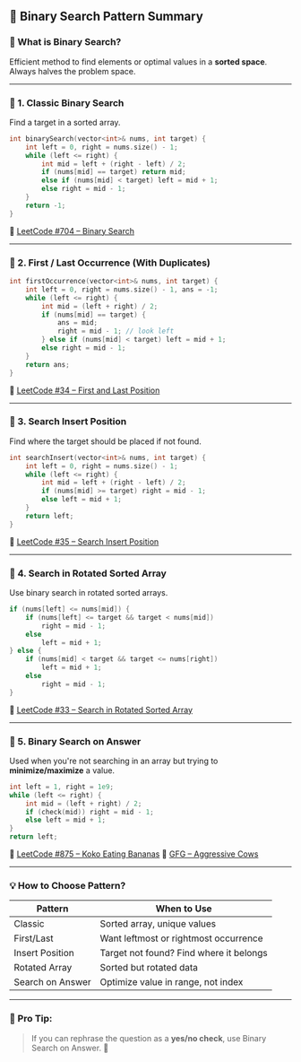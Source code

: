 ## 🧭 Binary Search Pattern Summary

### 🧠 What is Binary Search?

Efficient method to find elements or optimal values in a **sorted space**. Always halves the problem space.

---

### 🧩 1. Classic Binary Search

Find a target in a sorted array.

```cpp
int binarySearch(vector<int>& nums, int target) {
    int left = 0, right = nums.size() - 1;
    while (left <= right) {
        int mid = left + (right - left) / 2;
        if (nums[mid] == target) return mid;
        else if (nums[mid] < target) left = mid + 1;
        else right = mid - 1;
    }
    return -1;
}
```

🔗 [LeetCode #704 – Binary Search](https://leetcode.com/problems/binary-search/)

---

### 🧩 2. First / Last Occurrence (With Duplicates)

```cpp
int firstOccurrence(vector<int>& nums, int target) {
    int left = 0, right = nums.size() - 1, ans = -1;
    while (left <= right) {
        int mid = (left + right) / 2;
        if (nums[mid] == target) {
            ans = mid;
            right = mid - 1; // look left
        } else if (nums[mid] < target) left = mid + 1;
        else right = mid - 1;
    }
    return ans;
}
```

🔗 [LeetCode #34 – First and Last Position](https://leetcode.com/problems/find-first-and-last-position-of-element-in-sorted-array/)

---

### 🧩 3. Search Insert Position

Find where the target should be placed if not found.

```cpp
int searchInsert(vector<int>& nums, int target) {
    int left = 0, right = nums.size() - 1;
    while (left <= right) {
        int mid = left + (right - left) / 2;
        if (nums[mid] >= target) right = mid - 1;
        else left = mid + 1;
    }
    return left;
}
```

🔗 [LeetCode #35 – Search Insert Position](https://leetcode.com/problems/search-insert-position/)

---

### 🧩 4. Search in Rotated Sorted Array

Use binary search in rotated sorted arrays.

```cpp
if (nums[left] <= nums[mid]) {
    if (nums[left] <= target && target < nums[mid])
        right = mid - 1;
    else
        left = mid + 1;
} else {
    if (nums[mid] < target && target <= nums[right])
        left = mid + 1;
    else
        right = mid - 1;
}
```

🔗 [LeetCode #33 – Search in Rotated Sorted Array](https://leetcode.com/problems/search-in-rotated-sorted-array/)

---

### 🧩 5. Binary Search on Answer

Used when you're not searching in an array but trying to **minimize/maximize** a value.

```cpp
int left = 1, right = 1e9;
while (left <= right) {
    int mid = (left + right) / 2;
    if (check(mid)) right = mid - 1;
    else left = mid + 1;
}
return left;
```

🔗 [LeetCode #875 – Koko Eating Bananas](https://leetcode.com/problems/koko-eating-bananas)
🔗 [GFG – Aggressive Cows](https://www.geeksforgeeks.org/aggressive-cows-puzzle/)

---

### 💡 How to Choose Pattern?

| Pattern          | When to Use                             |
| ---------------- | --------------------------------------- |
| Classic          | Sorted array, unique values             |
| First/Last       | Want leftmost or rightmost occurrence   |
| Insert Position  | Target not found? Find where it belongs |
| Rotated Array    | Sorted but rotated data                 |
| Search on Answer | Optimize value in range, not index      |

---

### 🧠 Pro Tip:

> If you can rephrase the question as a **yes/no check**, use Binary Search on Answer. 💪
